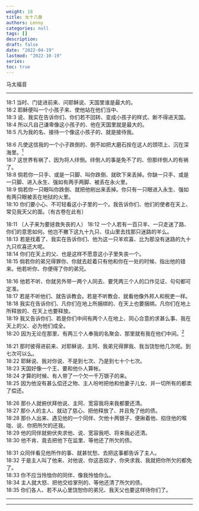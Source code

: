 ```yaml
---
weight: 18
title: 太十八章
authors: Lenny
categories: null
tags: []
description: 
draft: false
date: "2022-04-19"
lastmod: "2022-10-19"
series:
toc: true
---
```

马太福音

<!--more-->
---

18:1 当时、门徒进前来、问耶稣说、天国里谁是最大的。  
18:2 耶稣便叫一个小孩子来、使他站在他们当中、  
18:3 说、我实在告诉你们、你们若不回转、变成小孩子的样式、断不得进天国。  
18:4 所以凡自己谦卑像这小孩子的、他在天国里就是最大的。  
18:5 凡为我的名、接待一个像这小孩子的、就是接待我。  

18:6 凡使这信我的一个小子跌倒的、倒不如把大磨石拴在这人的颈项上、沉在深海里。[^1]  
18:7 这世界有祸了、因为将人绊倒。绊倒人的事是免不了的、但那绊倒人的有祸了。  
18:8 倘若你一只手、或是一只脚、叫你跌倒、就砍下来丢掉。你缺一只手、或是一只脚、进入永生、强如有两手两脚、被丢在永火里。  
18:9 倘若你一只眼叫你跌倒、就把他剜出来丢掉。你只有一只眼进入永生、强如有两只眼被丢在地狱的火里。  
18:10 你们要小心、不可轻看这小子里的一个。我告诉你们、他们的使者在天上、常见我天父的面。〔有古卷在此有〕

18:11 〔人子来为要拯救失丧的人〕
18:12 一个人若有一百只羊、一只走迷了路、你们的意思如何。他岂不撇下这九十九只、往山里去找那只迷路的羊么。  
18:13 若是找着了、我实在告诉你们、他为这一只羊欢喜、比为那没有迷路的九十九只欢喜还大呢。  
18:14 你们在天上的父、也是这样不愿意这小子里失丧一个。  
18:15 倘若你的弟兄得罪你、你就去趁着只有他和你在一处的时候、指出他的错来。他若听你、你便得了你的弟兄。  

18:16 他若不听、你就另外带一两个人同去、要凭两三个人的口作见证、句句都可定准。  
18:17 若是不听他们、就告诉教会。若是不听教会、就看他像外邦人和税吏一样。  
18:18 我实在告诉你们、凡你们在地上所捆绑的、在天上也要捆绑。凡你们在地上所释放的、在天上也要释放。  
18:19 我又告诉你们、若是你们中间有两个人在地上、同心合意的求甚么事、我在天上的父、必为他们成全。  
18:20 因为无论在那里、有两三个人奉我的名聚会、那里就有我在他们中间。[^2]  

18:21 那时彼得进前来、对耶稣说、主阿、我弟兄得罪我、我当饶恕他几次呢。到七次可以么。  
18:22 耶稣说、我对你说、不是到七次、乃是到七十个七次。  
18:23 天国好像一个王、要和他仆人算帐。  
18:24 才算的时候、有人带了一个欠一千万银子的来。  
18:25 因为他没有甚么偿还之物、主人吩咐把他和他妻子儿女、并一切所有的都卖了偿还。  

18:26 那仆人就俯伏拜他说、主阿、宽容我将来我都要还清。  
18:27 那仆人的主人、就动了慈心、把他释放了、并且免了他的债。  
18:28 那仆人出来、遇见他的一个同伴、欠他十两银子、便揪着他、掐住他的喉咙、说、你把所欠的还我。  
18:29 他的同伴就俯伏央求他、说、宽容我吧、将来我必还清。  
18:30 他不肯、竟去把他下在监里、等他还了所欠的债。  

18:31 众同伴看见他所作的事、就甚忧愁、去把这事都告诉了主人。  
18:32 于是主人叫了他来、对他说、你这恶奴才、你央求我、我就把你所欠的都免了。  
18:33 你不应当怜恤你的同伴、像我怜恤你么。  
18:34 主人就大怒、把他交给掌刑的、等他还清了所欠的债。  
18:35 你们各人、若不从心里饶恕你的弟兄、我天父也要这样待你们了。  

---
[^1]: [2022.10.19 LBC]  
what does the little child represent?  
the believer who trusts the Lord. Simply faith, young believers. no question but take the Bible verses.  

[^2]: 关于教会的交流  
弟兄D: 其实两三个人奉主的名聚会主就在他们中间了。什么是教会呢？有几个同心合意的弟兄姐妹在一起，就可以是教会了。那么教会当然是要有敞开的门，既然有敞开的门，就愿意人进来，既然有人进来，也会有撒旦的攻击进来，我们是不是因此要关闭这个敞开的门？靠主恩典！  
弟兄L: 假如关闭这个敞开的门，这样的聚会就成了物以类聚式的俱乐部。因此，毋须赘言！ 
以色列人经历过出埃及，进迦南，灭国，回归。如今式微的教会当初也经历过复兴的。目前教会同样在经历“被拆毁”的过程，但上帝依然看顾像义人一样的教会。存留属祂的教会。这是群体的层面。  
个人的层面，大卫的一生给我一点启示。撒母耳预示他讲成为以色列的王。大卫哪怕经历不堪的生活遭遇，依然抱有作王的盼望，依然活出王的样式。不是作王之后才有王的样式。  
大卫成了地上王的样式的楷模。我们也有成为属天“君尊祭司”的预示和期待。只要我们心中有这样的盼望，我们在教会中遇到的撒旦的攻击也就成了塑造“祭司”的机会。  
这样说来，大卫的一生也是我们属主之人的一生的写照。我们走在大卫所走过的路上，经历他所经历的生活中。  
羔羊成了旧约中耶稣的预表；大卫成了旧约中我们的预表。  
弟兄D: 这原是百种里最小的，等到长起来，却比各样的菜都大，且成了树，天上的飞鸟来宿在它的枝上。”(马太福音 13:32 和合本)  
我知道你的居所，就是有撒但座位之处；当我忠心的见证人安提帕在你们中间、撒但所住的地方被杀之时，你还坚守我的名，没有弃绝我的道。(启示录 2:13 和合本)  
马太福音里面芥菜种的比喻讲的是天国，也就是教会，"在你的居所有撒但座位" 讲的也是教会。在地上有的教会里，不仅有撒旦攻击，而且有飞鸟在其中做窝。  
我们种花的人知道，如果不剪掉枝子的顶端，它就容易长高，而难长宽。拓展神国，什么意思呢？比较简单直白的理解就是追求人数的增长。有几个牧师不在意人数呢?   在人看来，这是业绩。但它是不是代表弟兄姐妹生命的成长？那才是教会的实际。如果我们任凭枝子生长而不加以修剪，甚至是推动枝子生长，拔苗助长，结果生命可能就只剩下一个外壳，徒具其表了。教会不是一架隆隆运转的机器，而是一个又一个的肢体，搭配在身体上。神在教会上的心意, 是盼望教会追求生命的实际呢，还是拓展壮大，成了一颗树？  
你们这小群，不要惧怕，因为你们的父乐意把国赐给你们。 (路加福音 12:32 和合本)  
感谢主。  



---

<script>
	var refTagger = {
		settings: {
			bibleVersion: "hlybblsmpshndtn" /*'KJV'*/
		}
	}; 

	(function(d, t) {
		var n=d.querySelector('[nonce]');
		refTagger.settings.nonce = n && (n.nonce||n.getAttribute('nonce'));
		var g = d.createElement(t), s = d.getElementsByTagName(t)[0];
		g.src = 'https://api.reftagger.com/v2/RefTagger.js';
		g.nonce = refTagger.settings.nonce;
		s.parentNode.insertBefore(g, s);

